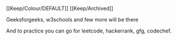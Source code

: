 [[Keep/Colour/DEFAULT]] [[Keep/Archived]] 

Geeksforgeeks, w3schools and few more will be there

And to practice you can go for leetcode, hackerrank, gfg, codechef.
